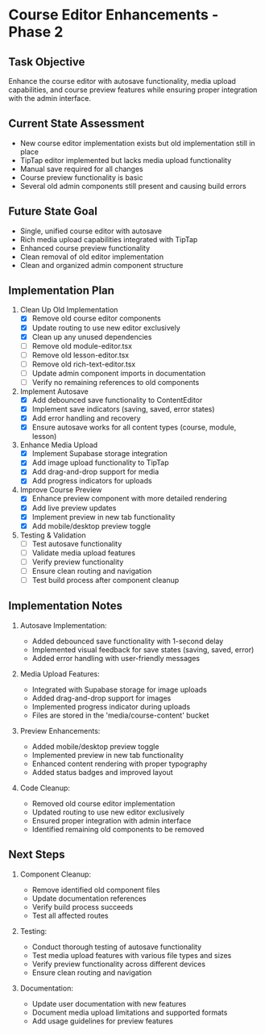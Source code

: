 # Course Editor Enhancements - Phase 2

## Task Objective
Enhance the course editor with autosave functionality, media upload capabilities, and course preview features while ensuring proper integration with the admin interface.

## Current State Assessment
- New course editor implementation exists but old implementation still in place
- TipTap editor implemented but lacks media upload functionality
- Manual save required for all changes
- Course preview functionality is basic
- Several old admin components still present and causing build errors

## Future State Goal
- Single, unified course editor with autosave
- Rich media upload capabilities integrated with TipTap
- Enhanced course preview functionality
- Clean removal of old editor implementation
- Clean and organized admin component structure

## Implementation Plan

1. Clean Up Old Implementation
   - [x] Remove old course editor components
   - [x] Update routing to use new editor exclusively
   - [x] Clean up any unused dependencies
   - [ ] Remove old module-editor.tsx
   - [ ] Remove old lesson-editor.tsx
   - [ ] Remove old rich-text-editor.tsx
   - [ ] Update admin component imports in documentation
   - [ ] Verify no remaining references to old components

2. Implement Autosave
   - [x] Add debounced save functionality to ContentEditor
   - [x] Implement save indicators (saving, saved, error states)
   - [x] Add error handling and recovery
   - [x] Ensure autosave works for all content types (course, module, lesson)

3. Enhance Media Upload
   - [x] Implement Supabase storage integration
   - [x] Add image upload functionality to TipTap
   - [x] Add drag-and-drop support for media
   - [x] Add progress indicators for uploads

4. Improve Course Preview
   - [x] Enhance preview component with more detailed rendering
   - [x] Add live preview updates
   - [x] Implement preview in new tab functionality
   - [x] Add mobile/desktop preview toggle

5. Testing & Validation
   - [ ] Test autosave functionality
   - [ ] Validate media upload features
   - [ ] Verify preview functionality
   - [ ] Ensure clean routing and navigation
   - [ ] Test build process after component cleanup

## Implementation Notes

1. Autosave Implementation:
   - Added debounced save functionality with 1-second delay
   - Implemented visual feedback for save states (saving, saved, error)
   - Added error handling with user-friendly messages

2. Media Upload Features:
   - Integrated with Supabase storage for image uploads
   - Added drag-and-drop support for images
   - Implemented progress indicator during uploads
   - Files are stored in the 'media/course-content' bucket

3. Preview Enhancements:
   - Added mobile/desktop preview toggle
   - Implemented preview in new tab functionality
   - Enhanced content rendering with proper typography
   - Added status badges and improved layout

4. Code Cleanup:
   - Removed old course editor implementation
   - Updated routing to use new editor exclusively
   - Ensured proper integration with admin interface
   - Identified remaining old components to be removed

## Next Steps

1. Component Cleanup:
   - Remove identified old component files
   - Update documentation references
   - Verify build process succeeds
   - Test all affected routes

2. Testing:
   - Conduct thorough testing of autosave functionality
   - Test media upload features with various file types and sizes
   - Verify preview functionality across different devices
   - Ensure clean routing and navigation

3. Documentation:
   - Update user documentation with new features
   - Document media upload limitations and supported formats
   - Add usage guidelines for preview features 